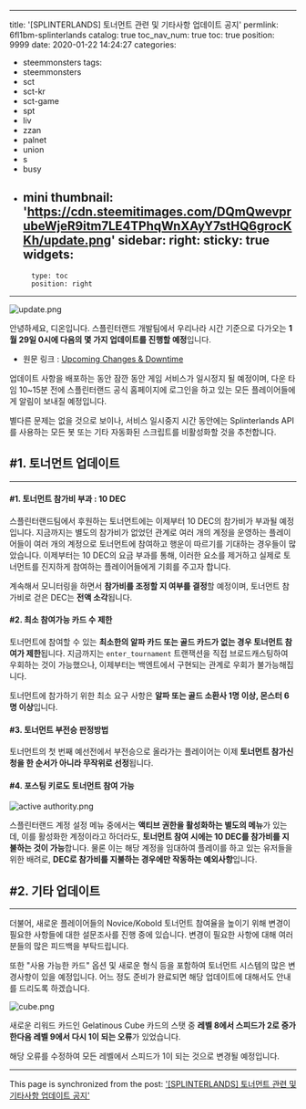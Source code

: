 
---
title: '[SPLINTERLANDS] 토너먼트 관련 및 기타사항 업데이트 공지'
permlink: 6fl1bm-splinterlands
catalog: true
toc_nav_num: true
toc: true
position: 9999
date: 2020-01-22 14:24:27
categories:
- steemmonsters
tags:
- steemmonsters
- sct
- sct-kr
- sct-game
- spt
- liv
- zzan
- palnet
- union
- s
- busy
- mini
thumbnail: 'https://cdn.steemitimages.com/DQmQwevprubeWjeR9itm7LE4TPhqWnXAyY7stHQ6grocKKh/update.png'
sidebar:
    right:
        sticky: true
widgets:
    -
        type: toc
        position: right
---


![update.png](https://cdn.steemitimages.com/DQmQwevprubeWjeR9itm7LE4TPhqWnXAyY7stHQ6grocKKh/update.png)

안녕하세요, 디온입니다. 스플린터랜드 개발팀에서 우리나라 시간 기준으로 다가오는 **1월 29일 0시에 다음의 몇 가지 업데이트를 진행할 예정**입니다. 

- 원문 링크 : [Upcoming Changes & Downtime](https://steempeak.com/splinterlands/@splinterlands/upcoming-changes-and-downtime)

업데이트 사항을 배포하는 동안 잠깐 동안 게임 서비스가 일시정지 될 예정이며, 다운 타임 10~15분 전에 스플린터랜드 공식 홈페이지에 로그인을 하고 있는 모든 플레이어들에게 알림이 보내질 예정입니다. 

별다른 문제는 없을 것으로 보이나, 서비스 일시중지 시간 동안에는 Splinterlands API를 사용하는 모든 봇 또는 기타 자동화된 스크립트를 비활성화할 것을 추천합니다.

## #1. 토너먼트 업데이트
---

#### #1. 토너먼트 참가비 부과 : 10 DEC

스플린터랜드팀에서 후원하는 토너먼트에는 이제부터 10 DEC의 참가비가 부과될 예정입니다. 지금까지는 별도의 참가비가 없었던 관계로 여러 개의 계정을 운영하는 플레이어들이 여러 개의 계정으로 토너먼트에 참여하고 행운이 따르기를 기대하는 경우들이 많았습니다. 이제부터는 10 DEC의 요금 부과를 통해, 이러한 요소를 제거하고 실제로 토너먼트를 진지하게 참여하는 플레이어들에게 기회를 주고자 합니다. 

계속해서 모니터링을 하면서 **참가비를 조정할 지 여부를 결정**할 예정이며, 토너먼트 참가비로 걷은 DEC는 **전액 소각**됩니다.

#### #2. 최소 참여가능 카드 수 제한

토너먼트에 참여할 수 있는 **최소한의 알파 카드 또는 골드 카드가 없는 경우 토너먼트 참여가 제한**됩니다. 지금까지는 `enter_tournament` 트랜잭션을 직접 브로드캐스팅하여 우회하는 것이 가능했으나, 이제부터는 백엔트에서 구현되는 관계로 우회가 불가능해집니다.

토너먼트에 참가하기 위한 최소 요구 사항은 **알파 또는 골드 소환사 1명 이상, 몬스터 6명 이상**입니다.

#### #3. 토너먼트 부전승 판정방법

토너먼트의 첫 번째 예선전에서 부전승으로 올라가는 플레이어는 이제 **토너먼트 참가신청을 한 순서가 아니라 무작위로 선정**됩니다.

#### #4. 포스팅 키로도 토너먼트 참여 가능

![active authority.png](https://cdn.steemitimages.com/DQmWeGfw469rXV7DYUj3ut7mgTGLHTyXCGxoUoNE2Ff7JF2/active%20authority.png)

스플린터랜드 계정 설정 메뉴 중에서는 **액티브 권한을 활성화하는 별도의 메뉴**가 있는데, 이를 활성화한 계정이라고 하더라도, **토너먼트 참여 시에는 10 DEC를 참가비를 지불하는 것이 가능**합니다. 물론 이는 해당 계정을 임대하여 플레이를 하고 있는 유저들을 위한 배려로, **DEC로 참가비를 지불하는 경우에만 작동하는 예외사항**입니다. 

## #2. 기타 업데이트
---

더불어, 새로운 플레이어들의 Novice/Kobold 토너먼트 참여율을 높이기 위해 변경이 필요한 사항들에 대한 설문조사를 진행 중에 있습니다. 변경이 필요한 사항에 대해 여러분들의 많은 피드백을 부탁드립니다.

또한 "사용 가능한 카드" 옵션 및 새로운 형식 등을 포함하여 토너먼트 시스템의 많은 변경사항이 있을 예정입니다. 어느 정도 준비가 완료되면 해당 업데이트에 대해서도 안내를 드리도록 하겠습니다.

![cube.png](https://cdn.steemitimages.com/DQmTZswwNT5TbeaPjxqWzo5nv9GjZmK9oZrbBnFFvSyCr2e/cube.png)

새로운 리워드 카드인 Gelatinous Cube 카드의 스탯 중 **레벨 8에서 스피드가 2로 증가한다음 레벨 9에서 다시 1이 되는 오류**가 있었습니다. 

해당 오류를 수정하여 모든 레벨에서 스피드가 1이 되는 것으로 변경될 예정입니다.

- - -

This page is synchronized from the post: ['[SPLINTERLANDS] 토너먼트 관련 및 기타사항 업데이트 공지'](https://steemit.com/@donekim/6fl1bm-splinterlands)
